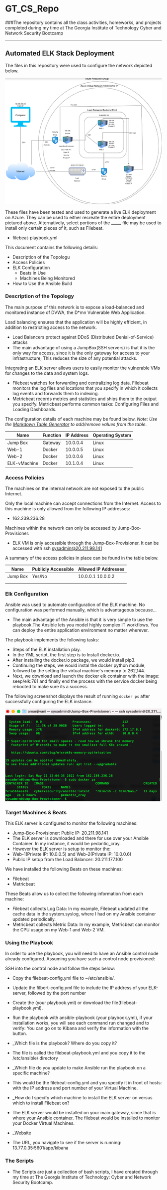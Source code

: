 # GT_CS_Repo
###The repository contains all the class activities, homeworks, and projects completed during my time at The Georgia Institute of Technology Cyber and Network Security Bootcamp
_____________________________________________________________________________________________________

## Automated ELK Stack Deployment

The files in this repository were used to configure the network depicted below.

![Updated Network Diagram of Infrastructure](Images/Project1.png)

These files have been tested and used to generate a live ELK deployment on Azure. They can be used to either recreate the entire deployment pictured above. Alternatively, select portions of the _____ file may be used to install only certain pieces of it, such as Filebeat.

  - filebeat-playbook.yml

This document contains the following details:
- Description of the Topologu
- Access Policies
- ELK Configuration
  - Beats in Use
  - Machines Being Monitored
- How to Use the Ansible Build


### Description of the Topology

The main purpose of this network is to expose a load-balanced and monitored instance of DVWA, the D*mn Vulnerable Web Application.

Load balancing ensures that the application will be highly efficient, in addition to restricting access to the network.
- Load Balancers protect against DDoS (Distributed Denial-of-Service) attacks 
- The main advantage of using a JumpBox(SSH servers) is that it is the only way for access, since it is the only gateway for access to your infrastructure; This reduces the size of any potential attacks.

Integrating an ELK server allows users to easily monitor the vulnerable VMs for changes to the data and system logs.
- Filebeat watches for forwarding and centralizing log data. Filebeat monitors the log files and locations that you specify in which it collects log events and forwards them to indexing.
- Metricbeat records metrics and statistics and ships them to the output you specify. Metricbeat performs common tasks: Configuring Files and Loading Dashboards.

The configuration details of each machine may be found below.
_Note: Use the [Markdown Table Generator](http://www.tablesgenerator.com/markdown_tables) to add/remove values from the table_.

| Name        | Function | IP Address | Operating System |
|-------------|----------|------------|------------------|
| Jump Box    | Gateway  | 10.0.0.4   | Linux            |
| Web-1       | Docker   | 10.0.0.5   | Linux            |
| Web-2       | Docker   | 10.0.0.6   | Linux            |
| ELK-vMachine| Docker   | 10.1.0.4   | Linux            |

### Access Policies

The machines on the internal network are not exposed to the public Internet. 

Only the local machine can accept connections from the Internet. Access to this machine is only allowed from the following IP addresses:
- 162.239.236.28

Machines within the network can only be accessed by Jump-Box-Provisioner.
- ELK VM is only accessible through the Jump-Box-Provisioner. It can be accessed with ssh sysadmin@20.211.98.141

A summary of the access policies in place can be found in the table below.

| Name     | Publicly Accessible | Allowed IP Addresses |
|----------|---------------------|----------------------|
| Jump Box | Yes/No              | 10.0.0.1 10.0.0.2    |
|          |                     |                      |
|          |                     |                      |

### Elk Configuration

Ansible was used to automate configuration of the ELK machine. No configuration was performed manually, which is advantageous because...
- The main advantage of the Ansible is that it is very simple to use the playbook.The Ansible lets you model highly complex IT workflows. You can deploy the entire application environment no matter wherever.

The playbook implements the following tasks:
- Steps of the ELK installation play.
- In the YML script, the first step is to Install docker.io.
- After installing the docker.io package, we would install pip3.
- Continuing the steps, we would instal the docker python module, followed by the setting the virtual machine's memory to 262,144.
- Next, we download and launch the docker elk container with the image: seep/elk:761 and finally end the process with the service docker being rebooted to make sure its a success.

The following screenshot displays the result of running `docker ps` after successfully configuring the ELK instance.

![Docker PS output of our Ansible](Images/docker_ps_output.png)

### Target Machines & Beats
This ELK server is configured to monitor the following machines:
- Jump-Box-Provisioner: Public IP: 20.211.98.141
- The ELK server is downloaded and there for use over your Ansible Container. In my instance, it would be pedantic_cray.
- However the ELK server is setup to monitor the:
- Web-1(Private IP: 10.0.0.5) and Web-2(Private IP: 10.0.0.6)
- Public IP setup from the Load Balancer: 20.211.177.100


We have installed the following Beats on these machines:
- Filebeat
- Metricbeat

These Beats allow us to collect the following information from each machine:
- Filebeat collects Log Data: In my example, Filebeat updated all the cache data in the system.syslog, where I had on my Ansible container updated periodically. 
- Metricbeat collects Metric Data: In my example, Metricbeat can monitor the CPU usage on my Web-1 and Web-2 VM.

### Using the Playbook
In order to use the playbook, you will need to have an Ansible control node already configured. Assuming you have such a control node provisioned: 

SSH into the control node and follow the steps below:
- Copy the filebeat-config.yml file to ~/etc/ansible/.
- Update the filbert-config.yml file to include the IP address of your ELK-server, followed by the port number
- Create the (your playbook.yml) or download the file(filebeat-playbook.yml). 
- Run the playbook with ansible-playbook (your playbook.yml), if your installation works, you will see each command run changed and to verify: You can go on to Kibana and verify the information with the button.

- _Which file is the playbook? Where do you copy it?
- The file is called the filebeat-playbook.yml and you copy it to the /etc/ansible/ directory
- _Which file do you update to make Ansible run the playbook on a specific machine? 
- This would be the filebeat-config.yml and you specify it in front of hosts: with the IP address and port number of your Virtual Machine.
- _How do I specify which machine to install the ELK server on versus which to install Filebeat on?
- The ELK server would be installed on your main gateway, since that is where your Ansible container. The filebeat would be installed to monitor your Docker Virtual Machines. 
- _Website
- The URL, you navigate to see if the server is running: 13.77.0.35:5601/app/kibana

### The Scripts
- The Scripts are just a collection of bash scripts, I have created through my time at The Georgia Institute of Technology: Cyber and Network Security Bootcamp.

